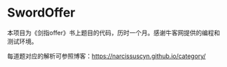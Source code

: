 # SwordOffer
本项目为《剑指offer》书上题目的代码，历时一个月。感谢牛客网提供的编程和测试环境。

每道题对应的解析可参照博客：https://narcissuscyn.github.io/category/